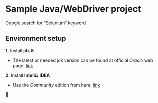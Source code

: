# Sample Java/WebDriver project
Google search for "Selenium" keyword

## Environment setup

**1.** Install **jdk 8**
- The latest or needed jdk version can be found at official *Oracle* web page: [link](https://www.oracle.com/technetwork/java/javase/downloads/index.html)

**2.** Install **IntelliJ IDEA**
- Use the *Community* edition from here: [link](https://www.jetbrains.com/idea/download/#section=windows)


:tada: